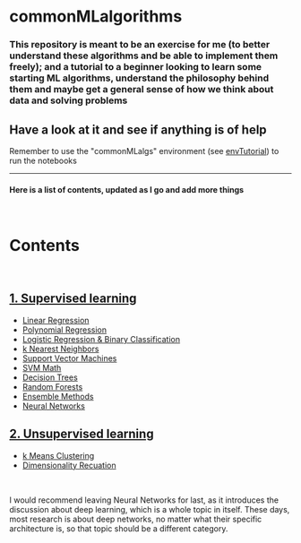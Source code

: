 # commonMLalgorithms

### This repository is meant to be an exercise for me (to better understand these algorithms and be able to implement them freely); and a tutorial to a beginner looking to learn some starting ML algorithms, understand the philosophy behind them and maybe get a general sense of how we think about data and solving problems

## Have a look at it and see if anything is of help  

Remember to use the "commonMLalgs" environment (see [envTutorial](envTutorial.txt)) to run the notebooks


***

#### Here is a list of contents, updated as I go and add more things

<br>

# Contents

<br>  

## [1. Supervised learning](supervisedLearning/)

- [Linear Regression](supervisedLearning/linearRegression.ipynb)
- [Polynomial Regression](supervisedLearning/polynomialRegression.ipynb)
- [Logistic Regression & Binary Classification](supervisedLearning/logisticRegression.ipynb)
- [k Nearest Neighbors](supervisedLearning/kNearestNeighbours.ipynb)
- [Support Vector Machines](supervisedLearning/supportVectorMachine.ipynb)
- [SVM Math](supervisedLearning/svmMathBehind.ipynb)
- [Decision Trees](supervisedLearning/decisionTrees.ipynb)
- [Random Forests](supervisedLearning/randomForests.ipynb)
- [Ensemble Methods](supervisedLearning/ensembleMethods.ipynb)
- [Neural Networks](supervisedLearning/neuralNetworks.ipynb)

## [2. Unsupervised learning](unsupervisedLearning/)

- [k Means Clustering](unsupervisedLearning/kMeans.ipynb)
- [Dimensionality Recuation](unsupervisedLearning/dimensionalityReduction.ipynb)

<br>

I would recommend leaving Neural Networks for last, as it introduces the discussion about deep learning, which is a whole topic in itself. These days, most research is about deep networks, no matter what their specific architecture is, so that topic should be a different category.